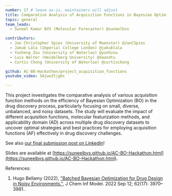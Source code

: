 ```yaml
---
number: 17 # leave as-is, maintainers will adjust
title: Comparative Analysis of Acquisition Functions in Bayesian Optimization for Drug Discovery
topic: general
team_leads:
  - Suneel Kumar BVS (Molecular Forecaster) @suneelbvs

contributors:
  - Jan Christopher Spies (University of Muenster) @JanCSpies
  - Jakub Lála (Imperial College London) @jakublala
  - Yunheng Zou (University of Waterloo) @yunhzou
  - Luis Walter (Heidelberg University) @daandtu
  - Curtis Chong (University of Waterloo) @curtischong

github: AC-BO-Hackathon/project_acquisition_functions
youtube_video: 5AjwoZtjgOc

---
```


This project investigates the comparative analysis of various acquisition function methods on the efficiency of Bayesian Optimization (BO) in the drug discovery process, particularly focusing on small, diverse, unbalanced, and noisy datasets. The study will evaluate the impact of different acquisition functions, molecular featurization methods, and applicability domain (AD) across multiple drug discovery datasets to uncover optimal strategies and best practices for employing acquisition functions (AF) effectively in drug discovery challenges.

See also [our final submission post on LinkedIn](https://www.linkedin.com/feed/update/urn:li:activity:7179515945390874625/)! 

Slides are available at [https://suneelbvs.github.io/AC-BO-Hackathon.html](https://suneelbvs.github.io/AC-BO-Hackathon.html).

References:

1. Hugo Bellamy (2022), ["Batched Bayesian Optimization for Drug Design in Noisy Environments."](https://www.ncbi.nlm.nih.gov/pmc/articles/PMC9472273/), J Chem Inf Model. 2022 Sep 12; 62(17): 3970–3981..

